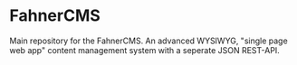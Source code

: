 FahnerCMS
=========

Main repository for the FahnerCMS. An advanced WYSIWYG, "single page web app" content management system with a seperate JSON REST-API.